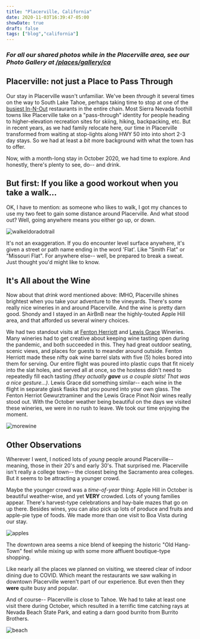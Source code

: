 ```yaml
---
title: "Placerville, California"
date: 2020-11-03T16:39:47-05:00
showDate: true
draft: false
tags: ["blog","california"]
---
```

### *For all our shared photos while in the Placerville area, see our Photo Gallery at [/places/gallery/ca](/places/gallery/ca)*

## Placerville: not just a Place to Pass Through
Our stay in Placerville wasn't unfamiliar.  We've been *through* it several times on the way to South Lake Tahoe, perhaps taking time to stop at one of the [busiest In-N-Out]() restaurants in the entire chain.  Most Sierra Nevada foothill towns like Placerville take on a "pass-through" identity for people heading to higher-elevation recreation sites for skiing, hiking, backpacking, etc. But in recent years, as we had family relocate here, our time in Placerville transformed from waiting at stop-lights along HWY 50 into into short 2-3 day stays.  So we had at least a *bit* more background with what the town has to offer.

Now, with a month-long stay in October 2020, we had time to explore.  And honestly, there's plenty to see, do-- and drink.

## But first:  If you like a good workout when you take a walk...
OK, I have to mention: as someone who likes to walk, I got my chances to use my two feet to gain some distance around Placerville.   And what stood out?  Well, going anywhere means you either go up, or down.

![walkeldoradotrail](/places/gallery/ca/ca_1.jpg)

It's not an exaggeration.  If you do encounter level surface anywhere, it's given a street or path name ending in the word 'Flat'.  Like "Smith Flat" or "Missouri Flat".  For anywhere else-- well, be prepared to break a sweat.  Just thought you'd might like to know.

## It's All about the Wine 
Now about that *drink* word mentioned above:  IMHO, Placerville shines brightest when you take your adventure to the vineyards.  There's some really nice wineries in and around Placerville.  And the wine is pretty darn good.  Shondy and I stayed in an AirBnB near the highly-touted Apple Hill area, and that afforded us several winery choices.   

We had two standout visits at [Fenton Herriott](https://www.fentonherriott.com/) and [Lewis Grace](https://gracepatriotwines.com/) Wineries.   Many wineries had to get creative about keeping wine tasting open during the pandemic, and both succeeded in this.  They had great outdoor seating, scenic views, and places for guests to meander around outside. Fenton Herriott made these nifty oak wine barrel slats with five (5) holes bored into them for serving.  Our entire flight was poured into plastic cups that fit nicely into the slat holes, and served all at once, so the hostess didn't need to repeatedly fill each tasting *(they actually **gave** us a couple slats! That was a nice gesture...)*.  Lewis Grace did something similar-- each wine in the flight in separate glask flasks that *you* poured into your own glass.   The Fenton Herriot Gewurztraminer and the Lewis Grace Pinot Noir wines really stood out.   With the October weather being beautiful on the days we visited these wineries, we were in no rush to leave.  We took our time enjoying the moment.

![morewine](/places/gallery/ca/ca_2.jpg)


## Other Observations
Wherever I went, I noticed lots of *young* people around Placerville-- meaning, those in their 20's and early 30's.  That surprised me.  Placerville isn't really a college town-- the closest being the Sacramento area colleges.  But it seems to be attracting a younger crowd.

Maybe the younger crowd was a *time-of-year* thing: Apple Hill in October is beautiful weather-wise, and yet **VERY** crowded.  Lots of young families appear. There's harvest-type celebrations and hay-bale mazes that go on up there.   Besides wines, you can also pick up lots of produce and fruits and apple-pie type of foods.   We made more than one visit to Boa Vista during our stay.

![apples](/places/gallery/ca/ca_9.jpg) 

The downtown area seems a nice blend of keeping the historic "Old Hang-Town" feel while mixing up with some more affluent boutique-type shopping.  

Like nearly all the places we planned on visiting, we steered clear of indoor dining due to COVID.  Which meant the restaurants we saw walking in downtown Placerville weren't part of our experience.  But even then they **were** quite busy and popular.

And of course-- Placerville is close to Tahoe.   We had to take at least one visit there during October, which resulted in a terrific time catching rays at Nevada Beach State Park, and eating a darn good burrito from Burrito Brothers.

![beach](/places/gallery/ca/ca_7.jpg) 